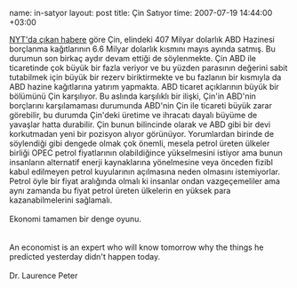 name: in-satyor
layout: post
title: Çin Satıyor
time: 2007-07-19 14:44:00 +03:00

<a href="http://norris.blogs.nytimes.com/?p=222&8ty&emc=ty">NYT'da çıkan habere</a> göre Çin, elindeki 407 Milyar dolarlık ABD Hazinesi borçlanma kağıtlarının 6.6 Milyar dolarlık kısmını mayıs ayında satmış. Bu durumun son birkaç aydır devam ettiği de söylenmekte. Çin ABD ile ticaretinde çok büyük bir fazla veriyor ve bu yüzden parasının değerini sabit tutabilmek için büyük bir rezerv biriktirmekte ve bu fazlanın bir kısmıyla da ABD hazine kağıtlarına yatırım yapmakta. ABD ticaret açıklarının büyük bir bölümünü Çin karşılıyor. Bu aslında karşılıklı bir ilişki, Çin'in ABD'nin borçlarını karşılamaması durumunda ABD'nin Çin ile ticareti büyük zarar görebilir, bu durumda Çin'deki üretime ve ihracatı dayalı büyüme de yavaşlar hatta durabilir. Çin bunun bilincinde olarak ve ABD gibi bir devi korkutmadan yeni bir pozisyon alıyor görünüyor. Yorumlardan birinde de söylendiği gibi dengede olmak çok önemli, mesela petrol üreten ülkeler birliği OPEC petrol fiyatlarının olabildiğince yükselmesini istiyor ama bunun insanların alternatif enerji kaynaklarına yönelmesine veya önceden fizibl kabul edilmeyen petrol kuyularının açılmasına neden olmasını istemiyorlar. Petrol öyle bir fiyat aralığında olmalı ki insanlar ondan vazgeçemeliler ama aynı zamanda bu fiyat petrol üreten ülkelerin en yüksek para kazanabilmelerini sağlamalı.<br /><br />Ekonomi tamamen bir denge oyunu.<br /><br /><br />An economist is an expert who will know tomorrow why the things he predicted yesterday didn't happen today.<br /><br />Dr. Laurence Peter
